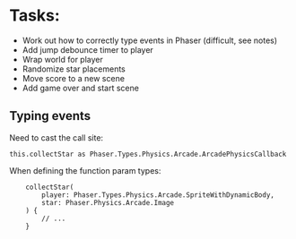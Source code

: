 # Tasks:

- Work out how to correctly type events in Phaser (difficult, see notes)
- Add jump debounce timer to player
- Wrap world for player
- Randomize star placements
- Move score to a new scene
- Add game over and start scene

## Typing events

Need to cast the call site:

```
this.collectStar as Phaser.Types.Physics.Arcade.ArcadePhysicsCallback
```

When defining the function param types:

```
    collectStar(
        player: Phaser.Types.Physics.Arcade.SpriteWithDynamicBody,
        star: Phaser.Physics.Arcade.Image
    ) {
        // ...
    }
```